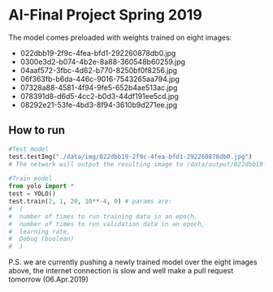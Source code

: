 # AI-Final Project Spring 2019
The model comes preloaded with weights trained on eight images:
- 022dbb19-2f9c-4fea-bfd1-292260878db0.jpg
- 0300e3d2-b074-4b2e-8a88-360548b60259.jpg
- 04aaf572-3fbc-4d62-b770-8250bf0f8256.jpg
- 06f363fb-b6da-446c-9016-7543265aa794.jpg
- 07328a88-4581-4f94-9fe5-652b4ae513ac.jpg
- 078391d8-d6d5-4cc2-b0d3-44df191ee5cd.jpg
- 08292e21-53fe-4bd3-8f94-3610b9d271ee.jpg

## How to run 
```python
#Test model
test.testImg("./data/img/022dbb19-2f9c-4fea-bfd1-292260878db0.jpg")
# The network will output the resulting image to /data/output/022dbb19-2f9c-4fea-bfd1-292260878db0_detected.jpg

#Train model
from yolo import *
test = YOLO()
test.train(2, 1, 20, 10**-4, 0) # params are: 
#  (
#  number of times to run training data in an epoch, 
#  number of times to run validation data in an epoch,
#  learning rate,
#  Debug (boolean)
#  )

```

P.S. we are currently pushing a newly trained model over the eight images above, the internet connection is slow and well make a pull request tomorrow (06.Apr.2019)
